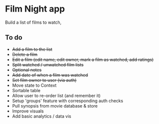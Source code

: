 # Film Night app

Build a list of films to watch,

## To do

- ~~Add a film to the list~~
- ~~Delete a film~~
- ~~Edit a film (edit name, edit owner, mark a film as watched, add ratings)~~
- ~~Split watched / unwatched film lists~~
- ~~Optional notes~~
- ~~Add date of when a film was watched~~
- ~~Set film owner to user (via auth)~~
- Move state to Context
- Sortable table
- Allow user to re-order list (and remember it)
- Setup 'groups' feature with corresponding auth checks
- Pull synopsis from movie database & store
- Improve visuals
- Add basic analytics / data vis
